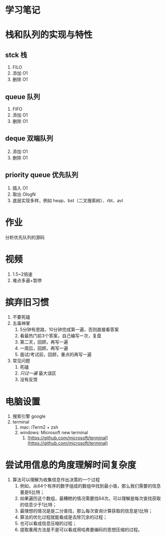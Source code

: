 # 学习笔记
# 栈和队列的实现与特性
 ## stck 栈
 1. FILO
 2. 添加 O1
 3. 删除 O1
 
## queue 队列
1. FIFO
 2. 添加 O1
 3. 删除 O1

## deque 双端队列
 2. 添加 O1
 3. 删除 O1

## priority queue 优先队列
1. 插入 O1
2. 取出 OlogN 
3. 底层实现多样，例如 heap、bst（二叉搜索树）、rbt、avl

# 作业
分析优先队列的源码

# 视频
1. 1.5~2倍速
2. 难点多遍+暂停

# 摈弃旧习惯
1. 不要死磕
2. 五毒神掌
    1. 5分钟有思路，10分钟完成第一遍，否则直接看答案
    2. 看最热门前3个答案，自己编写一次，复盘
    3. 第二天，回顾，再写一遍
    4. 一周后，回顾，再写一遍
    5. 面试/考试前，回顾，重点的再写一遍
3. 常见问题
    1. 死磕
    2. *只过一遍* 最大误区
    3. 没有反馈

# 电脑设置
1. 搜索引擎 google
2.  terminal
    1.  mac: iTerm2 + zsh
    2.  windows: Microsoft new terminal
        1.  [https://github.com/microsoft/terminal](https://github.com/microsoft/terminal)
        
# 尝试用信息的角度理解时间复杂度
1. 算法可以理解为收集信息作出决策的一个过程
    1. 例如，从64个有序的数字组成的数组中找到最小值，那么我们需要的信息量是6比特；
    2. 如果遍历这个数组，最糟糕的情况需要找64次。可以理解是每次查找获取的信息少于1比特；
    3. 最理想的情况是是二分查找，那么每次查询计算获取的信息是1比特；
    4. 算法的优化过程就能看成是去除冗余的过程；
    5. 也可以看成信息压缩的过程；
    6. 提取重用方法是不是可以看成用哈弗曼编码的思想压缩的过程。